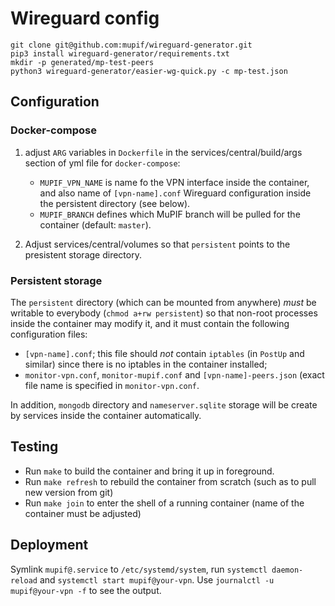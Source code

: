 

# Wireguard config

```
git clone git@github.com:mupif/wireguard-generator.git
pip3 install wireguard-generator/requirements.txt
mkdir -p generated/mp-test-peers
python3 wireguard-generator/easier-wg-quick.py -c mp-test.json
```

## Configuration


### Docker-compose

1. adjust `ARG` variables in `Dockerfile` in the services/central/build/args section of yml file for `docker-compose`:

   * `MUPIF_VPN_NAME` is name fo the VPN interface inside the container, and also name of `[vpn-name].conf` Wireguard configuration inside the persistent directory (see below).
   * `MUPIF_BRANCH` defines which MuPIF branch will be pulled for the container (default: `master`).

2. Adjust services/central/volumes so that `persistent` points to the presistent storage directory.

### Persistent storage

The `persistent` directory (which can be mounted from anywhere) *must* be writable to everybody (`chmod a+rw persistent`) so that non-root processes inside the container may modify it, and it must contain the following configuration files:

* `[vpn-name].conf`; this file should *not* contain `iptables` (in `PostUp` and similar) since there is no iptables in the container installed;
* `monitor-vpn.conf`, `monitor-mupif.conf` and `[vpn-name]-peers.json` (exact file name is specified in `monitor-vpn.conf`.

In addition, `mongodb` directory and `nameserver.sqlite` storage will be create by services inside the container automatically.

## Testing

* Run `make` to build the container and bring it up in foreground.
* Run `make refresh` to rebuild the container from scratch (such as to pull new version from git)
* Run `make join` to enter the shell of a running container (name of the container must be adjusted)

## Deployment

Symlink `mupif@.service` to `/etc/systemd/system`, run `systemctl daemon-reload` and `systemctl start mupif@your-vpn`. Use `journalctl -u mupif@your-vpn -f` to see the output.
